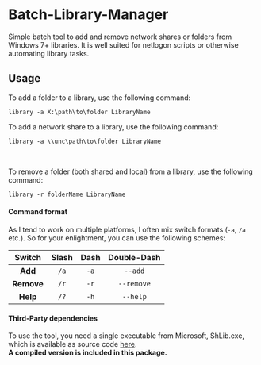 # Batch-Library-Manager
Simple batch tool to add and remove network shares or folders from Windows 7+ libraries. It is well suited for netlogon scripts or otherwise automating library tasks.

## Usage
To add a folder to a library, use the following command:

    library -a X:\path\to\folder LibraryName

To add a network share to a library, use the following command:

    library -a \\unc\path\to\folder LibraryName

<br />

To remove  a folder (both shared and local) from a library, use the following command:

    library -r folderName LibraryName


#### Command format
As I tend to work on multiple platforms, I often mix switch formats (`-a`, `/a` etc.). So for your enlightment, you can use the following schemes:

|   Switch   | Slash | Dash | Double-Dash |
|:----------:|:-----:|:----:|:-----------:|
|  **Add**   | `/a`  | `-a` |   `--add`   |
| **Remove** | `/r`  | `-r` | `--remove`  |
|  **Help**  | `/?`  | `-h` |  `--help`   |

#### Third-Party dependencies
To use the tool, you need a single executable from Microsoft, ShLib.exe, which is available as source code [here](http://msdn.microsoft.com/en-us/library/dd940379%28VS.85%29.aspx).  
**A compiled version is included in this package.**
